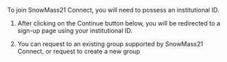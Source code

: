 To join SnowMass21 Connect, you will need to possess an institutional ID.

1) After clicking on the Continue button below, you will be redirected to a
sign-up page using your institutional ID.

2) You can request to an existing group supported by SnowMass21 Connect, or request to
create a new group

